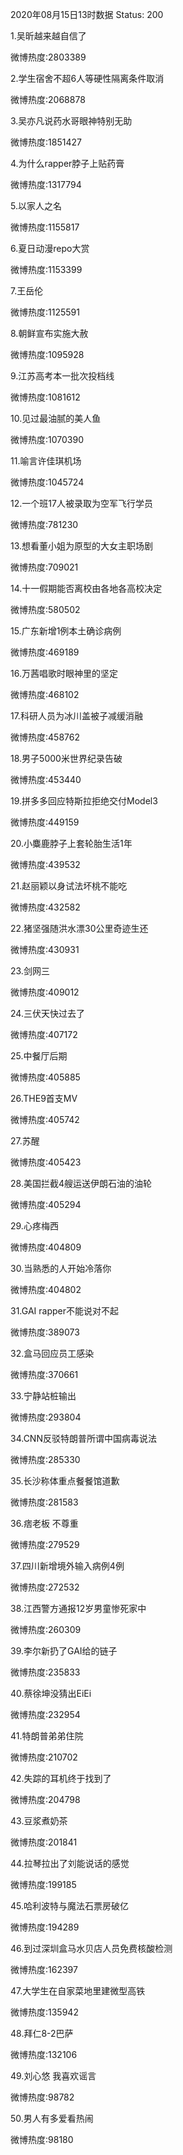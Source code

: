 2020年08月15日13时数据
Status: 200

1.吴昕越来越自信了

微博热度:2803389

2.学生宿舍不超6人等硬性隔离条件取消

微博热度:2068878

3.吴亦凡说药水哥眼神特别无助

微博热度:1851427

4.为什么rapper脖子上贴药膏

微博热度:1317794

5.以家人之名

微博热度:1155817

6.夏日动漫repo大赏

微博热度:1153399

7.王岳伦

微博热度:1125591

8.朝鲜宣布实施大赦

微博热度:1095928

9.江苏高考本一批次投档线

微博热度:1081612

10.见过最油腻的美人鱼

微博热度:1070390

11.喻言许佳琪机场

微博热度:1045724

12.一个班17人被录取为空军飞行学员

微博热度:781230

13.想看董小姐为原型的大女主职场剧

微博热度:709021

14.十一假期能否离校由各地各高校决定

微博热度:580502

15.广东新增1例本土确诊病例

微博热度:469189

16.万茜唱歌时眼神里的坚定

微博热度:468102

17.科研人员为冰川盖被子减缓消融

微博热度:458762

18.男子5000米世界纪录告破

微博热度:453440

19.拼多多回应特斯拉拒绝交付Model3

微博热度:449159

20.小麋鹿脖子上套轮胎生活1年

微博热度:439532

21.赵丽颖以身试法坏桃不能吃

微博热度:432582

22.猪坚强随洪水漂30公里奇迹生还

微博热度:430931

23.剑网三

微博热度:409012

24.三伏天快过去了

微博热度:407172

25.中餐厅后期

微博热度:405885

26.THE9首支MV

微博热度:405742

27.苏醒

微博热度:405423

28.美国拦截4艘运送伊朗石油的油轮

微博热度:405294

29.心疼梅西

微博热度:404809

30.当熟悉的人开始冷落你

微博热度:404802

31.GAI rapper不能说对不起

微博热度:389073

32.盒马回应员工感染

微博热度:370661

33.宁静站桩输出

微博热度:293804

34.CNN反驳特朗普所谓中国病毒说法

微博热度:285330

35.长沙称体重点餐餐馆道歉

微博热度:281583

36.痞老板 不尊重

微博热度:279529

37.四川新增境外输入病例4例

微博热度:272532

38.江西警方通报12岁男童惨死家中

微博热度:260309

39.李尔新扔了GAI给的链子

微博热度:235833

40.蔡徐坤没猜出EiEi

微博热度:232954

41.特朗普弟弟住院

微博热度:210702

42.失踪的耳机终于找到了

微博热度:204798

43.豆浆煮奶茶

微博热度:201841

44.拉琴拉出了刘能说话的感觉

微博热度:199185

45.哈利波特与魔法石票房破亿

微博热度:194289

46.到过深圳盒马水贝店人员免费核酸检测

微博热度:162397

47.大学生在自家菜地里建微型高铁

微博热度:135942

48.拜仁8-2巴萨

微博热度:132106

49.刘心悠 我喜欢谣言

微博热度:98782

50.男人有多爱看热闹

微博热度:98180

